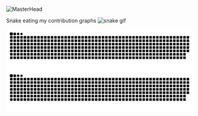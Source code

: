 ![MasterHead](https://i.pinimg.com/originals/b4/e3/71/b4e371619042d1e80918d09904e90f7d.gif)

Snake eating my contribution graphs
![snake gif](https://github.com/atilgannnn/atilgannnn/blob/output/github-contribution-grid-snake.gif)


![github contribution grid snake animation](https://raw.githubusercontent.com/platane/platane/output/github-contribution-grid-snake-dark.svg#gh-dark-mode-only)![github contribution grid snake animation](https://raw.githubusercontent.com/platane/platane/output/github-contribution-grid-snake.svg#gh-light-mode-only)


